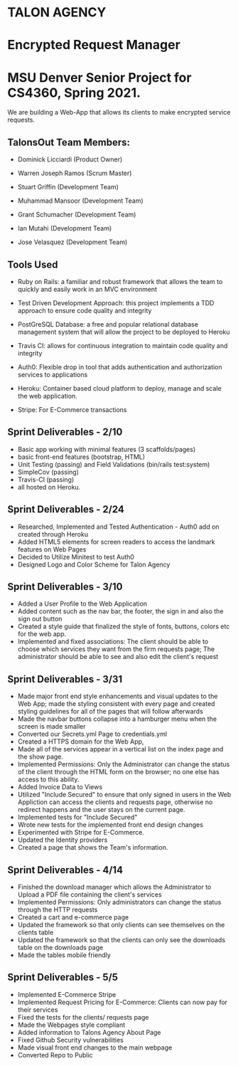 # TALON AGENCY
# Encrypted Request Manager # 

# MSU Denver Senior Project for CS4360, Spring 2021. 

We are building a Web-App that allows its clients to make encrypted service requests.


## TalonsOut Team Members:

- Dominick Licciardi (Product Owner)

- Warren Joseph Ramos (Scrum Master)

- Stuart Griffin (Development Team)

- Muhammad Mansoor (Development Team)

- Grant Schumacher (Development Team)

- Ian Mutahi (Development Team)

- Jose Velasquez (Development Team)


## Tools Used

- Ruby on Rails: a familiar and robust framework that allows the team to quickly and easily work in an MVC environment

- Test Driven Development Approach: this project implements a TDD approach to ensure code quality and integrity

- PostGreSQL Database: a free and popular relational database management system that will allow the project to be deployed to Heroku

- Travis CI: allows for continuous integration to maintain code quality and integrity

- Auth0: Flexible drop in tool that adds authentication and authorization services to applications

- Heroku: Container based cloud platform to deploy, manage and scale the web application.

- Stripe: For E-Commerce transactions 


## Sprint Deliverables - 2/10

- Basic app working with minimal features (3 scaffolds/pages)
- basic front-end features (bootstrap, HTML)
- Unit Testing (passing) and Field Validations (bin/rails test:system)
- SimpleCov (passing)
- Travis-CI (passing)
- all hosted on Heroku.

## Sprint Deliverables - 2/24

- Researched, Implemented and Tested Authentication - Auth0 add on created through Heroku
- Added HTML5 elements for screen readers to access the landmark features on Web Pages
- Decided to Utilize Minitest to test Auth0
- Designed Logo and Color Scheme for Talon Agency

## Sprint Deliverables - 3/10

- Added a User Profile to the Web Application
- Added content such as the nav bar, the footer, the sign in and also the sign out button
- Created a style guide that finalized the style of fonts, buttons, colors etc for the web app. 
- Implemented and fixed associations: 
  The client should be able to choose which services they want from the firm requests page; The administrator should be able to see and also edit the client's request
  
## Sprint Deliverables - 3/31 

- Made major front end style enhancements and visual updates to the Web App; made the styling consistent with every page and created styling guidelines for all of the pages that will follow afterwards
- Made the navbar buttons collapse into a hamburger menu when the screen is made smaller
- Converted our Secrets.yml Page to credentials.yml
- Created a HTTPS domain for the Web App, 
- Made all of the services appear in a vertical list on the index page and the show page. 
- Implemented Permissions: Only the Administrator can change the status of the client through the HTML form on the browser; no one else has access to this ability.
- Added Invoice Data to Views
- Utilized "Include Secured" to ensure that only signed in users in the Web Appliction can access the clients and requests page, otherwise no redirect happens and the user stays on the current page.
- Implemented tests for "Include Secured" 
- Wrote new tests for the implemented front end design changes
- Experimented with Stripe for E-Commerce.
- Updated the Identity providers
- Created a page that shows the Team's information.

## Sprint Deliverables - 4/14

- Finished the download manager which allows the Administrator to Upload a PDF file containing the client's services 
- Implemented Permissions: Only administrators can change the status through the HTTP requests 
- Created a cart and e-commerce page 
- Updated the framework so that only clients can see themselves on the clients table
- Updated the framework so that the clients can only see the downloads table on the downloads page 
- Made the tables mobile friendly

## Sprint Deliverables - 5/5

- Implemented E-Commerce Stripe 
- Implemented Request Pricing for E-Commerce: Clients can now pay for their services
- Fixed the tests for the clients/ requests page 
- Made the Webpages style compliant 
- Added information to Talons Agency About Page 
- Fixed Github Security vulnerabilities 
- Made visual front end changes to the main webpage
- Converted Repo to Public
